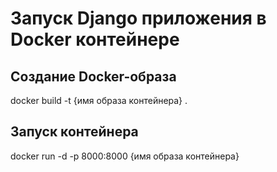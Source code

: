 # Запуск Django приложения в Docker контейнере

## Создание Docker-образа

docker build -t {имя образа контейнера} .

## Запуск контейнера
docker run -d -p 8000:8000 {имя образа контейнера}